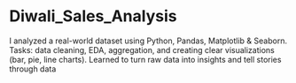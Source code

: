 # Diwali_Sales_Analysis
I analyzed a real-world dataset using Python, Pandas, Matplotlib &amp; Seaborn. Tasks: data cleaning, EDA, aggregation, and creating clear visualizations (bar, pie, line charts). Learned to turn raw data into insights and tell stories through data
